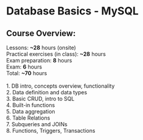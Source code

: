 # Database Basics - MySQL
<h2>Course Overview:</h2>
Lessons: <b>~28</b> hours (onsite)<br>
Practical exercises (in class): <b>~28</b> hours<br>
Exam preparation: <b>8</b> hours<br>
Exam: <b>6</b> hours<br>
Total: <b>~70</b> hours<br>
<br>
1. DB intro, concepts overview, functionality<br>
2. Data definition and data types<br>
3. Basic CRUD, intro to SQL<br>
4. Built-in functions<br>
5. Data aggregation<br>
6. Table Relations<br>
7. Subqueries and JOINs<br>
8. Functions, Triggers, Transactions<br>

